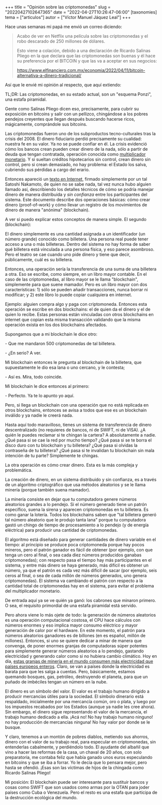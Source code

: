 +++
title = "Opinión sobre las criptomonedas"
slug = "20220427102647365"
date = "2022-04-27T10:26:47-06:00"
[taxonomies]
tema = ["articulos"]
autor = ["Víctor Manuel Jáquez Leal"]
+++

Hace unas semanas mi papá me envió un correo diciendo:

> Acabo de ver en Netflix una película sobre las criptomonedas y el robo
> descarado de 250 millones de dólares.
>
> Esto viene a colación, debido a una declaración de Ricardo Salinas Pliego en
> la que declara que las criptomonedas son buenas y él hace su preferencia por
> el BITCOIN y que las va a aceptar en sus negocios:
>
> <https://www.elfinanciero.com.mx/economia/2022/04/11/bitcoin-alternativa-a-dinero-tradicional/>

Así que le envié mi opinión al respecto, que aquí extiendo:

TL;DR: Las criptomonedas, en su estado actual, son un "esquema Ponzi", una
estafa piramidal.

Gente como Salinas Pliego dicen eso, precisamente, para cubrir su exposición en
bitcoins y salir con un pellizco, chingándose a los pobres pendejos creyentes
que llegan después buscando hacerse ricos, mágicamente, comprándole sus
bitcoins.

Las criptomonedas fueron uno de los subproductos tecno-culturales tras la crisis
del 2008. El dinero fiduciario perdió precisamente su cualidad: nuestra fe en su
valor. Ya no se puede confiar en él. La crisis evidenció cómo los bancos crean
pueden crear dinero de la nada, sólo a partir de deuda que tengan contratada,
operación conocida como [multiplicador
monetario](https://es.wikipedia.org/wiki/Multiplicador_monetario). Y si sueltan
créditos hipotecarios sin control, crean dinero sin control, pero si crean
demasiado, no hay problema: el Estado los salva, cubriendo sus pérdidas a cargo
del erario.

Entonces apareció un [texto en Internet](http://satoshinakamoto.me/bitcoin.pdf),
firmado simplemente por un tal Satoshi Nakamoto, de quien no se sabe nada, tal
vez nunca hubo alguien llamado así, describiendo los detalles técnicos de cómo
se podría manejar dinero de manera distribuida y *sin confianza* entre los
participantes del sistema. Este documento describe dos operaciones básicas: cómo
crear dinero (proof-of-work) y cómo llevar un registro de los movimientos de
dinero de manera "anónima" (blockchain).

A ver si puedo explicar estos conceptos de manera simple. El segundo
(blockchain):

El dinero simplemente es una cantidad asignada a un identificador (un número
grande) conocido como billetera. Una persona real puede tener acceso a una o más
billeteras. Dentro del sistema no hay forma de saber qué billetera está
vinculada a una persona física, y eso parece asombroso. Pero el teatro se cae
cuando uno pide dinero y tiene que decir, públicamente, cuál es su billetera.

Entonces, una operación sería la transferencia de una suma de una billetera a
otra. Eso se escribe, como siempre, en un libro mayor contable. En el caso de
las criptomonedas, al libro mayor se le llama "blockchain", simplemente para que
suene mamador. Pero es un libro mayor con dos características: 1) sólo se pueden
añadir transacciones, nunca borrar ni modificar; y 2) este libro lo puede copiar
cualquiera en internet.

Ejemplo: alguien compra algo y paga con criptomoneda. Entonces esta operación se
escribe en dos blockchains: el de quien da el dinero y el de quien lo recibe.
Estas personas están vinculadas con otros blockchains en internet que copian
esta misma transacción validando que la misma operación exista en los dos
blockchains afectados.

Supongamos que a mi blockchain le dice otro:

\- Que me mandaron 500 criptomonedas de tal billetera.

\- ¿En serio? A ver.

Mi blockchain entonces le pregunta al blockchain de la billetera, que
supuestamente le dio esa lana o uno cercano, y le contesta;

\- Así es. Mira, todo coincide.

Mi blockchain le dice entonces al primero:

\- Perfecto. Ya te lo apunto yo aquí.

Pero, si llega un blockchain con una operación que no está replicada en otros
blockchains, entonces se avisa a todos que ese es un blockchain inválido y ya
nadie le creerá nada.

Hasta aquí todo maravilloso, tienes un sistema de transferencia de dinero
descentralizado (no requieres de bancos, ni de SWIFT, ni de VISA). ¿A quién le
puedes reclamar si te chingan la cartera? A absolutamente a nadie. ¿Qué pasa si
se cae la red por mucho tiempo? ¿Qué pasa si se te borra el disco duro con tu
blockchain y tu billetera? ¿Qué pasa si olvidas la contraseña de tu billetera?
¿Qué pasa si te invalidan tu blockchain sin mala intención de tu parte?
Simplemente te chingas.

La otra operación es cómo crear dinero. Esta es la más compleja y problemática.

La creación de dinero, en un sistema distribuido y sin confianza, es a través de
un algoritmo criptográfico que usa métodos aleatorios y se le llama minería
(porque también suena mamador).

La minería consiste en dejar que tu computadora genere números aleatorios
grandes a lo pendejo. Si el número generado tiene un patrón específico, suena la
sirena y aparecen criptomonedas en tu billetera. Es como ganar la lotería. Todos
los blockchains saben que "tal billetera generó tal número aleatorio que le
produjo tanta lana" porque tu computadora gastó un chingo de tiempo de
procesamiento a lo pendejo (y de energía eléctrica) para producir una cantidad
de criptomonedas.

El algoritmo está diseñado para generar cantidades de dinero variable en el
tiempo: al principio se produce poca criptomoneda porque hay pocos mineros, pero
el patrón ganador es fácil de obtener (por ejemplo, con que tenga un cero al
final, o sea cada diez números producidos ganabas criptomonedas); con respecto
pasa el tiempo hay más participantes en el sistema, y entre más dinero se haya
generado, más difícil es obtener un número, ya que el patrón es cada vez más
difícil de sacar (por ejemplo, seis ceros al final, o sea de cada millón de
números generados, uno genera criptomonedas). El sistema va cambiando el patrón
con respecto a la cantidad total de criptomonedas hay en el sistema, para evitar
el problema del multiplicador monetario.

De entrada aquí ya se ve quién ya ganó: los cabrones que minaron primero. O sea,
el requisito primordial de una estafa piramidal está servido.

Pero ahora viene lo más ojete de todo: la generación de números aleatorios es
una operación computacional costosa, el CPU hace cálculos con números enormes y
eso implica mayor consumo eléctrico y mayor generación de calor por el hardware.
En este momento, el patrón para números aleatorios ganadores es de billones (en
es español, millón de millones). Entonces, si uno se quiere dedicar a minar de
manera que convenga, de poner enormes granjas de computadoras súper potentes
para simplemente generar números aleatorios a lo pendejo, gastando electricidad
y generando calor como si no hubiera cambio climático. Hoy en día, [estas
granjas de minería en el mundo consumen más electricidad que países europeos
enteros](https://digiconomist.net/bitcoin-energy-consumption). Claro, se van a
países donde la electricidad es barata para que les salga a cuentas. Pero,
básicamente, estamos quemando bosques, gas, petróleo, destruyendo el planeta,
para que un puñado de imbéciles tengan un número en la nube.

El dinero es un símbolo del valor. El valor es el trabajo humano dirigido a
producir mercancías útiles para la sociedad. El símbolo dinerario está
respaldado, inicialmente por una mercancía común, oro o plata, y luego por los
impuestos recabados por los Estados (aunque ya nadie les cree ahora). Sin
embargo, el dinero sigue representando el valor de la mercancía, el trabajo
humano dedicado a ella. ¡Acá no! No hay trabajo humano ninguno! no hay
producción de mercancías ninguna! No hay valor por donde se le busque.

Y claro, tenemos a un montón de pobres diablos, metiendo sus ahorros, dinero con
el valor de su trabajo real, para especular en criptomonedas, sin entenderlas
cabalmente, y perdiéndolo todo. El ayudante del albañil que vino a hacer las
reformas de la casa, un chaval de 20 años, con solo preparatoria, me contaba
feliz que había ganado unos euros especulando en bitcoins y que se iba a forrar.
Yo le decía que lo pensara mejor, pero hasta se ofendió. ¡Esas son las víctimas
de hijos de la chingada como Ricardo Salinas Pliego!

Mi posición: El blockchain puede ser interesante para sustituir bancos y cosas
como SWIFT que son usados como armas por la OTAN para joder países como Cuba o
Venezuela. Pero el resto es una estafa que participa de la destrucción ecológica
del mundo.
